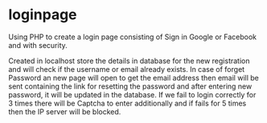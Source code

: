 # loginpage
Using PHP to create a login page consisting of Sign in Google or Facebook and with security.

Created in localhost store the details in database for the new registration and will check if the username or email already exists.
In case of forget Password an new page will open to get the email address then email will be sent containing the link for resetting the password and after entering new password, it will be updated in the database.
If we fail to login correctly for 3 times there will be Captcha to enter additionally and if fails for 5 times then the IP server will be blocked.
